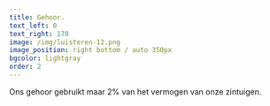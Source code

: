 ```yaml
---
title: Gehoor.
text_left: 0
text_right: 170
image: /img/luisteren-12.png
image_position: right bottom / auto 350px
bgcolor: lightgray
order: 2
---
```


Ons gehoor gebruikt maar 2% van het vermogen van onze zintuigen.&nbsp;